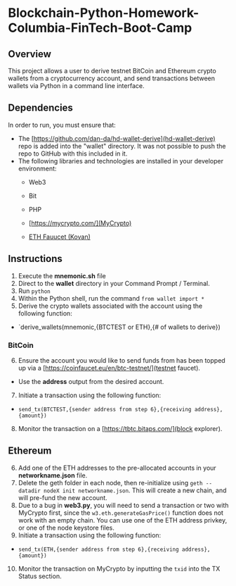 # Blockchain-Python-Homework-Columbia-FinTech-Boot-Camp

## Overview

This project allows a user to derive testnet BitCoin and Ethereum crypto wallets from a cryptocurrency account, and send transactions between wallets via Python in a command line interface. 

## Dependencies

In order to run, you must ensure that:
* The [https://github.com/dan-da/hd-wallet-derive](hd-wallet-derive) repo is added into the "wallet" directory. It was not possible to push the repo to GitHub with this included in it.  
* The following libraries and technologies are installed in your developer environment:
  * Web3
  * Bit
  * PHP
  * [https://mycrypto.com/](MyCrypto)
  
  * [ETH Fauucet (Kovan)](https://faucet.kovan.network/)

## Instructions

1. Execute the **mnemonic.sh** file
2. Direct to the **wallet** directory in your Command Prompt / Terminal.
3. Run `python`
4. Within the Python shell, run the command `from wallet import *`
5. Derive the crypto wallets associated with the account using the following function:
 * `derive_wallets(mnemonic,{BTCTEST or ETH},{# of wallets to derive})

### BitCoin

6. Ensure the account you would like to send funds from has been topped up via a [https://coinfaucet.eu/en/btc-testnet/](testnet faucet).
 * Use the **address** output from the desired account.
7. Initiate a transaction using the following function:
 * `send_tx(BTCTEST,{sender address from step 6},{receiving address},{amount})`
8. Monitor the transaction on a [https://tbtc.bitaps.com/](block explorer). 

## Ethereum

6. Add one of the ETH addresses to the pre-allocated accounts in your **networkname.json** file.
7. Delete the geth folder in each node, then re-initialize using `geth --datadir nodeX init networkname.json`. This will create a new chain, and will pre-fund the new account.
8. Due to a bug in **web3.py**, you will need to send a transaction or two with MyCrypto first, since the `w3.eth.generateGasPrice()` function does not work with an empty chain. You can use one of the ETH address privkey, or one of the node keystore files.
9. Initiate a transaction using the following function:
 * `send_tx(ETH,{sender address from step 6},{receiving address},{amount})`
10. Monitor the transaction on MyCrypto by inputting the `txid` into the TX Status section.
